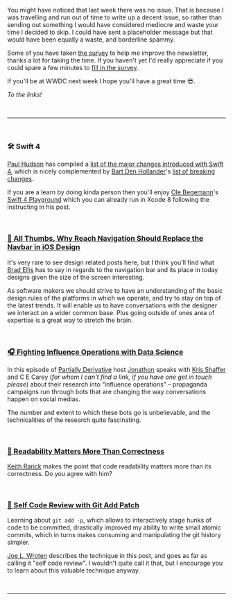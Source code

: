 You might have noticed that last week there was no issue. That is because I was travelling and run out of time to write up a decent issue, so rather than sending out something I would have considered mediocre and waste your time I decided to skip. I could have sent a placeholder message but that would have been equally a waste, and borderline spammy.

Some of you have taken [the survey](https://goo.gl/forms/20rXsVVtkzQUqkqc2) to help me improve the newsletter, thanks a lot for taking the time. If you haven't yet I'd really appreciate if you could spare a few minutes to [fill in the survey](https://goo.gl/forms/20rXsVVtkzQUqkqc2).

If you'll be at WWDC next week I hope you'll have a great time 😎.

_To the links!_

<br/><hr/><br/>

### 🛠 Swift 4

[Paul Hudson](https://twitter.com/twostraws) has compiled a [list of the major changes introduced with Swift 4](https://www.hackingwithswift.com/swift4), which is nicely complemented by [Bart Den Hollander](https://twitter.com/hollanderbart)'s [list of breaking changes](http://blog.xebia.com/breaking-changes-swift-4).

If you are a learn by doing kinda person then you'll enjoy [Ole Begemann](https://twitter.com/olebegemann)'s [Swift 4 Playground](https://oleb.net/blog/2017/05/whats-new-in-swift-4-playground/) which you can already run in Xcode 8 following the instructing in his post.

<br/>

### [📝 All Thumbs, Why Reach Navigation Should Replace the Navbar in iOS Design](https://medium.com/tall-west/lets-ditch-the-nav-bar-3692cb17cc67)

It's very rare to see design related posts here, but I think you'll find what [Brad Ellis](https://medium.com/@BradEllis) has to say in regards to the navigation bar and its place in today designs given the size of the screen interesting.

As software makers we should strive to have an understanding of the basic design rules of the platforms in which we operate, and try to stay on top of the latest trends. It will enable us to have conversations with the designer we interact on a wider common base. Plus going outside of ones area of expertise is a great way to stretch the brain.

<br/>

### [🎧 Fighting Influence Operations with Data Science](http://partiallyderivative.com/podcast/2017/05/02/influence-operations-data-science)

In this episode of [Partially Derivative](http://partiallyderivative.com/) host [Jonathon](https://twitter.com/jonathonmorgan) speaks with [Kris Shaffer](https://medium.com/@krisshaffer) and C E Carey (_for whom I can't find a link, if you have one get in touch please_) about their research into “influence operations” – propaganda campaigns run through bots that are changing the way conversations happen on social medias.

The number and extent to which these bots go is unbelievable, and the technicalities of the research quite fascinating.

<br/>

### [📝 Readability Matters More Than Correctness](https://xph.us/2017/04/23/readability.html)

[Keith Rarick](https://twitter.com/krarick) makes the point that code readability matters more than its correctness. Do you agree with him?

<br/>

### [📝 Self Code Review with Git Add Patch](https://dev.to/sharpshark28/self-code-review-with-git-add-patch)

Learning about `git add -p`, which allows to interactively stage hunks of code to be committed, drastically improved my ability to write small atomic commits, which in turns makes consuming and manipulating the git history simpler.

[Joe L. Wroten](https://twitter.com/SharpShark28) describes the technique in this post, and goes as far as calling it "self code review". I wouldn't quite call it that, but I encourage you to learn about this valuable technique anyway.

<br/><hr/><br/>
